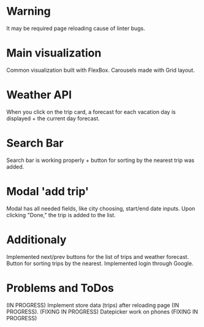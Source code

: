 # Warning

It may be required page reloading cause of linter bugs.

# Main visualization

Common visualization built with FlexBox. Carousels made with Grid layout.

# Weather API

When you click on the trip card, a forecast for each vacation day is displayed + the current day forecast.

# Search Bar

Search bar is working properly + button for sorting by the nearest trip was added.

# Modal 'add trip'

Modal has all needed fields, like city choosing, start/end date inputs.
Upon clicking "Done," the trip is added to the list.

# Additionaly

Implemented next/prev buttons for the list of trips and weather forecast.
Button for sorting trips by the nearest.
Implemented login through Google.

# Problems and ToDos
(IN PROGRESS) Implement store data (trips) after reloading page (IN PROGRESS).
(FIXING IN PROGRESS) Datepicker work on phones (FIXING IN PROGRESS)



